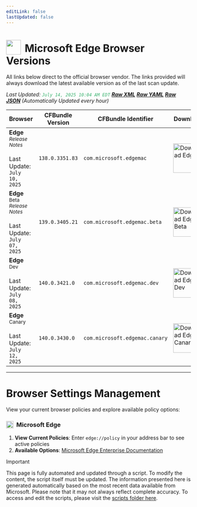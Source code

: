 ```yaml
---
editLink: false
lastUpdated: false
---
```


# <img src="/images/edge.png" style="height: 40px; display: inline-block; margin-right: 4px; vertical-align: text-bottom;"> Microsoft Edge Browser Versions

<span class="extra-small">All links below direct to the official browser vendor. The links provided will always download the latest available version as of the last scan update.</span>

<span class="extra-small">_Last Updated: <code style="color : mediumseagreen">July 14, 2025 10:04 AM EDT</code> [**_Raw XML_**](https://github.com/cocopuff2u/BOFA/blob/main/latest_edge_files/edge_latest_versions.xml) [**_Raw YAML_**](https://github.com/cocopuff2u/BOFA/blob/main/latest_edge_files/edge_latest_versions.yaml) [**_Raw JSON_**](https://github.com/cocopuff2u/BOFA/blob/main/latest_edge_files/edge_latest_versions.json) (Automatically Updated every hour)_</span>

| **Browser** | **CFBundle Version** | **CFBundle Identifier** | **Download** |
|------------|-------------------|---------------------|------------|
| **Edge** <br><a href="https://learn.microsoft.com/en-us/deployedge/microsoft-edge-relnote-stable-channel" style="text-decoration: none;"><small>_Release Notes_</small></a> <br><br>Last Update:<br>`July 10, 2025` | `138.0.3351.83` | `com.microsoft.edgemac` | <a href="https://msedge.sf.dl.delivery.mp.microsoft.com/filestreamingservice/files/e6174f66-8a94-4831-ad47-f7c4c12f4eca/MicrosoftEdge-138.0.3351.83.pkg"><img src="/images/edge.png" alt="Download Edge" width="80"></a> |
| **Edge** <sup>Beta</sup> <br><a href="https://learn.microsoft.com/en-us/deployedge/microsoft-edge-relnote-beta-channel" style="text-decoration: none;"><small>_Release Notes_</small></a> <br><br>Last Update:<br>`July 07, 2025` | `139.0.3405.21` | `com.microsoft.edgemac.beta` | <a href="https://msedge.sf.dl.delivery.mp.microsoft.com/filestreamingservice/files/9bc43e61-0050-4218-bf17-c8eeb95fe481/MicrosoftEdgeBeta-139.0.3405.21.pkg"><img src="/images/edge_beta.png" alt="Download Edge Beta" width="80"></a> |
| **Edge** <sup>Dev</sup> <br><br>Last Update:<br>`July 08, 2025` | `140.0.3421.0` | `com.microsoft.edgemac.dev` | <a href="https://msedge.sf.dl.delivery.mp.microsoft.com/filestreamingservice/files/0edfb922-9d1c-47ae-82cd-9f13f31f009a/MicrosoftEdgeDev-140.0.3421.0.pkg"><img src="/images/edge_dev.png" alt="Download Edge Dev" width="80"></a> |
| **Edge** <sup>Canary</sup> <br><br>Last Update:<br>`July 12, 2025` | `140.0.3430.0` | `com.microsoft.edgemac.canary` | <a href="https://msedge.sf.dl.delivery.mp.microsoft.com/filestreamingservice/files/845574bb-1d84-4cbd-984d-7fdd9e4121d5/MicrosoftEdgeCanary-140.0.3430.0.pkg"><img src="/images/edge_canary.png" alt="Download Edge Canary" width="80"></a> |

---

# Browser Settings Management

View your current browser policies and explore available policy options:

### <img src="/images/edge.png" style="height: 20px; display: inline-block; margin-right: 4px; vertical-align: text-bottom;"> Microsoft Edge
1. **View Current Policies**: Enter `edge://policy` in your address bar to see active policies
2. **Available Options**: [Microsoft Edge Enterprise Documentation](https://learn.microsoft.com/en-us/deployedge/microsoft-edge-policies)

> [!IMPORTANT]
> This page is fully automated and updated through a script. To modify the content, the script itself must be updated. The information presented here is generated automatically based on the most recent data available from Microsoft. Please note that it may not always reflect complete accuracy. To access and edit the scripts, please visit the [scripts folder here](https://github.com/cocopuff2u/MOFA_WEBSITE/tree/main/update_readme_scripts).

